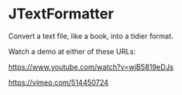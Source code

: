 # JTextFormatter

Convert a text file, like a book, into a tidier format.

Watch a demo at either of these URLs:

https://www.youtube.com/watch?v=wjB5819eDJs

https://vimeo.com/514450724
